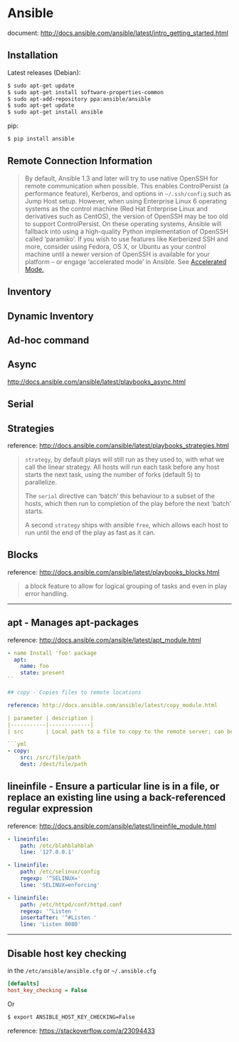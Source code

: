 # Ansible

document: http://docs.ansible.com/ansible/latest/intro_getting_started.html

## Installation

Latest releases (Debian):

```bash
$ sudo apt-get update
$ sudo apt-get install software-properties-common
$ sudo apt-add-repository ppa:ansible/ansible
$ sudo apt-get update
$ sudo apt-get install ansible
```

pip:

```bash
$ pip install ansible
```

## Remote Connection Information

> By default, Ansible 1.3 and later will try to use native OpenSSH for remote communication when possible. This enables ControlPersist (a performance feature), Kerberos, and options in `~/.ssh/config` such as Jump Host setup. However, when using Enterprise Linux 6 operating systems as the control machine (Red Hat Enterprise Linux and derivatives such as CentOS), the version of OpenSSH may be too old to support ControlPersist. On these operating systems, Ansible will fallback into using a high-quality Python implementation of OpenSSH called ‘paramiko’. If you wish to use features like Kerberized SSH and more, consider using Fedora, OS X, or Ubuntu as your control machine until a newer version of OpenSSH is available for your platform – or engage ‘accelerated mode’ in Ansible. See [Accelerated Mode.](http://docs.ansible.com/ansible/latest/playbooks_acceleration.html)


## Inventory

## Dynamic Inventory

## Ad-hoc command


## Async

http://docs.ansible.com/ansible/latest/playbooks_async.html

## Serial

## Strategies

reference: http://docs.ansible.com/ansible/latest/playbooks_strategies.html


> `strategy`, by default plays will still run as they used to, with what we call the linear strategy. All hosts will run each task before any host starts the next task, using the number of forks (default 5) to parallelize.
>
> The `serial` directive can ‘batch’ this behaviour to a subset of the hosts, which then run to completion of the play before the next ‘batch’ starts.
>
> A second `strategy` ships with ansible `free`, which allows each host to run until the end of the play as fast as it can.


## Blocks

reference: http://docs.ansible.com/ansible/latest/playbooks_blocks.html

> a block feature to allow for logical grouping of tasks and even in play error handling.

-----


## apt - Manages apt-packages

reference: http://docs.ansible.com/ansible/latest/apt_module.html

```yml
- name Install 'foo' package
  apt:
    name: foo
    state: present
``

## copy - Copies files to remote locations

reference: http://docs.ansible.com/ansible/latest/copy_module.html

| parameter | description |
|-----------|-------------|
| src       | Local path to a file to copy to the remote server; can be absolute or relative. If path is a directory, it is copied recursively. In this case, if path ends with "/", only inside contents of that directory are copied to destination. Otherwise, if it does not end with "/", the directory itself with all contents is copied. This behavior is similar to Rsync. |

```yml
- copy:
    src: /src/file/path
    dest: /dest/file/path
```


## lineinfile - Ensure a particular line is in a file, or replace an existing line using a back-referenced regular expression

reference: http://docs.ansible.com/ansible/latest/lineinfile_module.html


```yml
- lineinfile:
    path: /etc/blahblahblah
    line: '127.0.0.1'

- lineinfile:
    path: /etc/selinux/config
    regexp: '^SELINUX='
    line: 'SELINUX=enforcing'

- lineinfile:
    path: /etc/httpd/conf/httpd.conf
    regexp: '^Listen '
    insertafter: '^#Listen '
    line: 'Listen 8080'
```

-----

## Disable host key checking

in the `/etc/ansible/ansible.cfg` or `~/.ansible.cfg`

```ini
[defaults]
host_key_checking = False
```

Or

```bash
$ export ANSIBLE_HOST_KEY_CHECKING=False
```

reference: https://stackoverflow.com/a/23094433